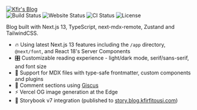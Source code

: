 [![Kfir's Blog](https://user-images.githubusercontent.com/37262772/207938423-5437d1b4-d0b2-4b9e-ab54-a965df7ab486.png)](https://blog.kfirfitousi.com)  
![Build Status](https://img.shields.io/github/deployments/kfirfitousi/blog/Production%20%E2%80%93%20blog?label=build&logo=vercel&style=for-the-badge)
![Website Status](https://img.shields.io/website?down_color=lightgrey&logo=vercel&style=for-the-badge&url=https%3A%2F%2Fblog.kfirfitousi.com)
![CI Status](https://img.shields.io/github/actions/workflow/status/kfirfitousi/blog/ci.yml?branch=main&label=CI&logo=github&style=for-the-badge)
![License](https://img.shields.io/github/license/kfirfitousi/blog?color=blue&style=for-the-badge)

Blog built with Next.js 13, TypeScript, next-mdx-remote, Zustand and TailwindCSS.

- 🔥 Using latest Next.js 13 features including the `/app` directory, `@next/font`, and React 18's Server Components
- 🎛 Customizable reading experience - light/dark mode, serif/sans-serif, and font size
- 📄 Support for MDX files with type-safe frontmatter, custom components and plugins
- 💬 Comment sections using [Giscus](https://giscus.app/)
- ⚡️ Vercel OG image generation at the Edge
- 📖 Storybook v7 integration (published to [story.blog.kfirfitousi.com](https://story.blog.kfirfitousi.com))
